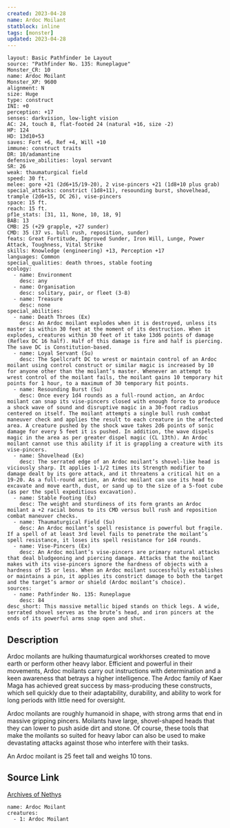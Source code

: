 ```yaml
---
created: 2023-04-28
name: Ardoc Moilant
statblock: inline
tags: [monster]
updated: 2023-04-28
---
```

```statblock
layout: Basic Pathfinder 1e Layout
source: "Pathfinder No. 135: Runeplague"
Monster_CR: 10
name: Ardoc Moilant
Monster_XP: 9600
alignment: N
size: Huge
type: construct
INI: +0
perception: +17
senses: darkvision, low-light vision
AC: 24, touch 8, flat-footed 24 (natural +16, size -2)
HP: 124
HD: 13d10+53
saves: Fort +6, Ref +4, Will +10
immune: construct traits
DR: 10/adamantine
defensive_abilities: loyal servant
SR: 26
weak: thaumaturgical field
speed: 30 ft.
melee: gore +21 (2d6+15/19-20), 2 vise-pincers +21 (1d8+10 plus grab)
special_attacks: constrict (1d8+11), resounding burst, shovelhead, trample (2d6+15, DC 26), vise-pincers
space: 15 ft.
reach: 15 ft.
pf1e_stats: [31, 11, None, 10, 18, 9]
BAB: 13
CMB: 25 (+29 grapple, +27 sunder)
CMD: 35 (37 vs. bull rush, reposition, sunder)
feats: Great Fortitude, Improved Sunder, Iron Will, Lunge, Power Attack, Toughness, Vital Strike
skills: Knowledge (engineering) +13, Perception +17
languages: Common
special_qualities: death throes, stable footing
ecology:
  - name: Environment
    desc: any
  - name: Organisation
    desc: solitary, pair, or fleet (3-8)
  - name: Treasure
    desc: none
special_abilities:
  - name: Death Throes (Ex)
    desc: An Ardoc moilant explodes when it is destroyed, unless its master is within 30 feet at the moment of its destruction. When it explodes, creatures within 30 feet of it take 13d6 points of damage (Reflex DC 16 half). Half of this damage is fire and half is piercing. The save DC is Constitution-based.
  - name: Loyal Servant (Su)
    desc: The Spellcraft DC to wrest or maintain control of an Ardoc moilant using control construct or similar magic is increased by 10 for anyone other than the moilant’s master. Whenever an attempt to wrest control of the moilant fails, the moilant gains 10 temporary hit points for 1 hour, to a maximum of 30 temporary hit points.
  - name: Resounding Burst (Su)
    desc: Once every 1d4 rounds as a full-round action, an Ardoc moilant can snap its vise-pincers closed with enough force to produce a shock wave of sound and disruptive magic in a 30-foot radius centered on itself. The moilant attempts a single bull rush combat maneuver check and applies the result to each creature in the affected area. A creature pushed by the shock wave takes 2d6 points of sonic damage for every 5 feet it is pushed. In addition, the wave dispels magic in the area as per greater dispel magic (CL 13th). An Ardoc moilant cannot use this ability if it is grappling a creature with its vise-pincers.
  - name: Shovelhead (Ex)
    desc: The serrated edge of an Ardoc moilant’s shovel-like head is viciously sharp. It applies 1-1/2 times its Strength modifier to damage dealt by its gore attack, and it threatens a critical hit on a 19-20. As a full-round action, an Ardoc moilant can use its head to excavate and move earth, dust, or sand up to the size of a 5-foot cube (as per the spell expeditious excavation).
  - name: Stable Footing (Ex)
    desc: The weight and sturdiness of its form grants an Ardoc moilant a +2 racial bonus to its CMD versus bull rush and reposition combat maneuver checks.
  - name: Thaumaturgical Field (Su)
    desc: An Ardoc moilant’s spell resistance is powerful but fragile. If a spell of at least 3rd level fails to penetrate the moilant’s spell resistance, it loses its spell resistance for 1d4 rounds.
  - name: Vise-Pincers (Ex)
    desc: An Ardoc moilant’s vise-pincers are primary natural attacks that deal bludgeoning and piercing damage. Attacks that the moilant makes with its vise-pincers ignore the hardness of objects with a hardness of 15 or less. When an Ardoc moilant successfully establishes or maintains a pin, it applies its constrict damage to both the target and the target’s armor or shield (Ardoc moilant’s choice).
sources:
  - name: Pathfinder No. 135: Runeplague
    desc: 84
desc_short: This massive metallic biped stands on thick legs. A wide, serrated shovel serves as the brute’s head, and iron pincers at the ends of its powerful arms snap open and shut.
```
## Description
Ardoc moilants are hulking thaumaturgical workhorses created to move earth or perform other heavy labor. Efficient and powerful in their movements, Ardoc moilants carry out instructions with determination and a keen awareness that betrays a higher intelligence. The Ardoc family of Kaer Maga has achieved great success by mass-producing these constructs, which sell quickly due to their adaptability, durability, and ability to work for long periods with little need for oversight.

 Ardoc moilants are roughly humanoid in shape, with strong arms that end in massive gripping pincers. Moilants have large, shovel-shaped heads that they can lower to push aside dirt and stone. Of course, these tools that make the moilants so suited for heavy labor can also be used to make devastating attacks against those who interfere with their tasks.

 An Ardoc moilant is 25 feet tall and weighs 10 tons.
## Source Link
[Archives of Nethys](https://aonprd.com/MonsterDisplay.aspx?ItemName=Ardoc%20Moilant)
```encounter-table
name: Ardoc Moilant
creatures:
  - 1: Ardoc Moilant
```
